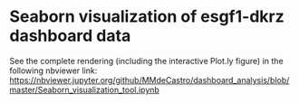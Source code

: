# Seaborn visualization of esgf1-dkrz dashboard data
See the complete rendering (including the interactive Plot.ly figure) in the following nbviewer link:
https://nbviewer.jupyter.org/github/MMdeCastro/dashboard_analysis/blob/master/Seaborn_visualization_tool.ipynb
